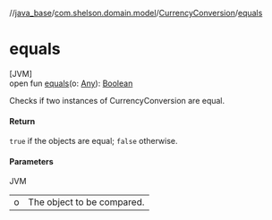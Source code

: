 //[java_base](../../../index.md)/[com.shelson.domain.model](../index.md)/[CurrencyConversion](index.md)/[equals](equals.md)

# equals

[JVM]\
open fun [equals](equals.md)(o: [Any](https://kotlinlang.org/api/latest/jvm/stdlib/kotlin/-any/index.html)): [Boolean](https://kotlinlang.org/api/latest/jvm/stdlib/kotlin/-boolean/index.html)

Checks if two instances of CurrencyConversion are equal.

#### Return

`true` if the objects are equal; `false` otherwise.

#### Parameters

JVM

| | |
|---|---|
| o | The object to be compared. |
